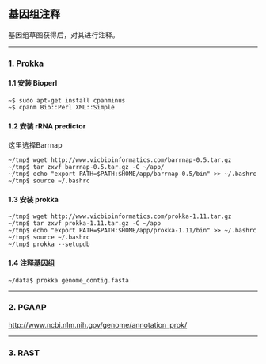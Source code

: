 ## 基因组注释

基因组草图获得后，对其进行注释。

---

### 1. Prokka

#### 1.1 安装 Bioperl

```
~$ sudo apt-get install cpanminus
~$ cpanm Bio::Perl XML::Simple
```

#### 1.2 安装 rRNA predictor

这里选择Barrnap

```
~/tmp$ wget http://www.vicbioinformatics.com/barrnap-0.5.tar.gz
~/tmp$ tar zxvf barrnap-0.5.tar.gz -C ~/app/
~/tmp$ echo "export PATH=$PATH:$HOME/app/barrnap-0.5/bin" >> ~/.bashrc
~/tmp$ source ~/.bashrc
```

#### 1.3 安装 prokka

```
~/tmp$ wget http://www.vicbioinformatics.com/prokka-1.11.tar.gz
~/tmp$ tar zxvf prokka-1.11.tar.gz -C ~/app
~/tmp$ echo "export PATH=$PATH:$HOME/app/prokka-1.11/bin" >> ~/.bashrc
~/tmp$ source ~/.bashrc
~/tmp$ prokka --setupdb
```

#### 1.4 注释基因组

```
~/data$ prokka genome_contig.fasta
```

---

### 2. PGAAP

http://www.ncbi.nlm.nih.gov/genome/annotation_prok/

---

### 3. RAST
